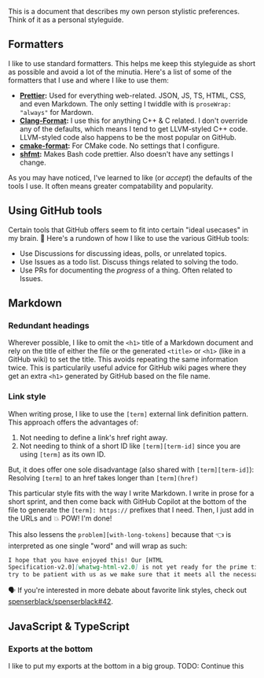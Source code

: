 This is a document that describes my own person stylistic preferences. Think of
it as a personal styleguide.

## Formatters

I like to use standard formatters. This helps me keep this styleguide as short
as possible and avoid a lot of the minutia. Here's a list of some of the
formatters that I use and where I like to use them:

- **[Prettier]:** Used for everything web-related. JSON, JS, TS, HTML, CSS, and
  even Markdown. The only setting I twiddle with is `proseWrap: "always"` for
  Mardown.
- **[Clang-Format]:** I use this for anything C++ & C related. I don't override
  any of the defaults, which means I tend to get LLVM-styled C++ code.
  LLVM-styled code also happens to be the most popular on GitHub.
- **[cmake-format]:** For CMake code. No settings that I configure.
- **[shfmt]:** Makes Bash code prettier. Also doesn't have any settings I
  change.

As you may have noticed, I've learned to like (or _accept_) the defaults of the
tools I use. It often means greater compatability and popularity.

## Using GitHub tools

Certain tools that GitHub offers seem to fit into certain "ideal usecases" in my
brain. 🧠 Here's a rundown of how I like to use the various GitHub tools:

- Use Discussions for discussing ideas, polls, or unrelated topics.
- Use Issues as a todo list. Discuss things related to solving the todo.
- Use PRs for documenting the _progress_ of a thing. Often related to Issues.

## Markdown

### Redundant headings

Wherever possible, I like to omit the `<h1>` title of a Markdown document and
rely on the title of either the file or the generated `<title>` or `<h1>` (like
in a GitHub wiki) to set the title. This avoids repeating the same information
twice. This is particularily useful advice for GitHub wiki pages where they get
an extra `<h1>` generated by GitHub based on the file name.

### Link style

When writing prose, I like to use the `[term]` external link definition pattern.
This approach offers the advantages of:

1. Not needing to define a link's href right away.
2. Not needing to think of a short ID like `[term][term-id]` since you are using
   `[term]` as its own ID.

But, it does offer one sole disadvantage (also shared with `[term][term-id]`):
Resolving `[term]` to an href takes longer than `[term](href)`

This particular style fits with the way I write Markdown. I write in prose for a
short sprint, and then come back with GitHub Copilot at the bottom of the file
to generate the `[term]: https://` prefixes that I need. Then, I just add in the
URLs and 💥 POW! I'm done!

This also lessens the `problem][with-long-tokens]` because that 👈 is
interpreted as one single "word" and will wrap as such:

```md
I hope that you have enjoyed this! Our [HTML
Specification-v2.0][whatwg-html-v2.0] is not yet ready for the prime time, so
try to be patient with us as we make sure that it meets all the necessary
```

🗣️ If you're interested in more debate about favorite link styles, check out
[spenserblack/spenserblack#42].

## JavaScript & TypeScript

### Exports at the bottom

I like to put my exports at the bottom in a big group. TODO: Continue this

<!-- prettier-ignore-start -->
[prettier]: https://prettier.io/
[clang-format]: https://clang.llvm.org/docs/ClangFormat.html
[cmake-format]: https://github.com/cheshirekow/cmake_format#readme
[shfmt]: https://github.com/mvdan/sh#shfmt
[spenserblack/spenserblack#42]: https://github.com/spenserblack/spenserblack/discussions/42
<!-- prettier-ignore-end -->
